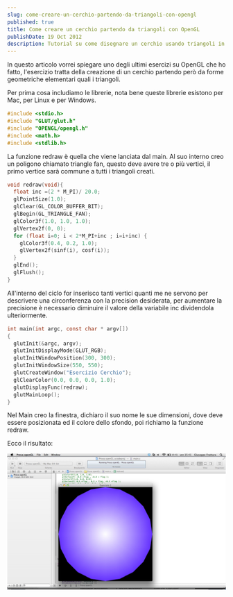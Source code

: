 ```yaml
---
slug: come-creare-un-cerchio-partendo-da-triangoli-con-opengl
published: true
title: Come creare un cerchio partendo da triangoli con OpenGL
publishDate: 19 Oct 2012
description: Tutorial su come disegnare un cerchio usando triangoli in OpenGL
---
```


In questo articolo vorrei spiegare uno degli ultimi esercizi su OpenGL che ho fatto, l'esercizio tratta della creazione di un cerchio partendo però da forme geometriche elementari quali i triangoli.

<!--more-->

Per prima cosa includiamo le librerie, nota bene queste librerie esistono per Mac, per Linux e per Windows.

```c
#include <stdio.h>
#include "GLUT/glut.h"
#include "OPENGL/opengl.h"
#include <math.h>
#include <stdlib.h>
```

La funzione redraw è quella che viene lanciata dal main. Al suo interno creo un poligono chiamato triangle fan, questo deve avere tre o più vertici, il primo vertice sarà commune a tutti i triangoli creati.

```c
void redraw(void){
  float inc =(2 * M_PI)/ 20.0;
  glPointSize(1.0);
  glClear(GL_COLOR_BUFFER_BIT);
  glBegin(GL_TRIANGLE_FAN);
  glColor3f(1.0, 1.0, 1.0);
  glVertex2f(0, 0);
  for (float i=0; i < 2*M_PI+inc ; i=i+inc) {
    glColor3f(0.4, 0.2, 1.0);
    glVertex2f(sinf(i), cosf(i));
  }
  glEnd();
  glFlush();
}
```

All'interno del ciclo for inserisco tanti vertici quanti me ne servono per descrivere una circonferenza con la precision desiderata, per aumentare la precisione è necessario diminuire il valore della variabile inc dividendola ulteriormente.

```c
int main(int argc, const char * argv[])
{
  glutInit(&argc, argv);
  glutInitDisplayMode(GLUT_RGB);
  glutInitWindowPosition(300, 300);
  glutInitWindowSize(550, 550);
  glutCreateWindow("Esercizio Cerchio");
  glClearColor(0.0, 0.0, 0.0, 1.0);
  glutDisplayFunc(redraw);
  glutMainLoop();
}
```

Nel Main creo la finestra, dichiaro il suo nome le sue dimensioni, dove deve essere posizionata ed il colore dello sfondo, poi richiamo la funzione redraw.

Ecco il risultato:

![Cerchio OpenGL](../assets/cerchio.jpg)
